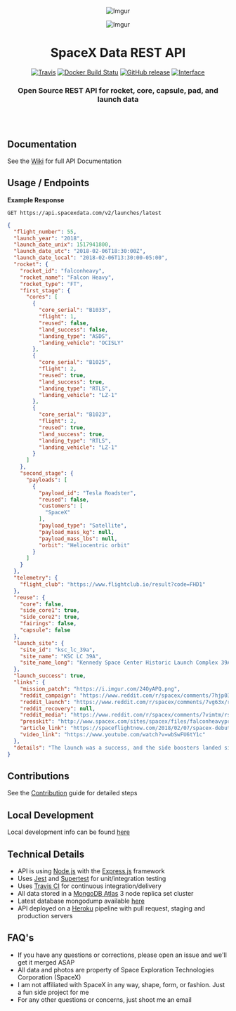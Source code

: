 <div align="center">

![Imgur](http://i.imgur.com/eL73Iit.png)

![Imgur](https://i.imgur.com/l0y1El1.jpg)

# SpaceX Data REST API

[![Travis](https://img.shields.io/travis/r-spacex/SpaceX-API.svg?style=flat-square)](https://travis-ci.org/r-spacex/SpaceX-API)
[![Docker Build Statu](https://img.shields.io/docker/build/jakewmeyer/spacex-api.svg?style=flat-square)](https://hub.docker.com/r/jakewmeyer/spacex-api/)
[![GitHub release](https://img.shields.io/github/release/r-spacex/SpaceX-API.svg?style=flat-square)]()
[![Interface](https://img.shields.io/badge/interface-REST-brightgreen.svg?style=flat-square)]()

### Open Source REST API for rocket, core, capsule, pad, and launch data
<br></br>

</div>

## Documentation
See the [Wiki](https://github.com/r-spacex/SpaceX-API/wiki) for full API Documentation

## Usage / Endpoints

**Example Response**

```http
GET https://api.spacexdata.com/v2/launches/latest
```

```json
{
  "flight_number": 55,
  "launch_year": "2018",
  "launch_date_unix": 1517941800,
  "launch_date_utc": "2018-02-06T18:30:00Z",
  "launch_date_local": "2018-02-06T13:30:00-05:00",
  "rocket": {
    "rocket_id": "falconheavy",
    "rocket_name": "Falcon Heavy",
    "rocket_type": "FT",
    "first_stage": {
      "cores": [
        {
          "core_serial": "B1033",
          "flight": 1,
          "reused": false,
          "land_success": false,
          "landing_type": "ASDS",
          "landing_vehicle": "OCISLY"
        },
        {
          "core_serial": "B1025",
          "flight": 2,
          "reused": true,
          "land_success": true,
          "landing_type": "RTLS",
          "landing_vehicle": "LZ-1"
        },
        {
          "core_serial": "B1023",
          "flight": 2,
          "reused": true,
          "land_success": true,
          "landing_type": "RTLS",
          "landing_vehicle": "LZ-1"
        }
      ]
    },
    "second_stage": {
      "payloads": [
        {
          "payload_id": "Tesla Roadster",
          "reused": false,
          "customers": [
            "SpaceX"
          ],
          "payload_type": "Satellite",
          "payload_mass_kg": null,
          "payload_mass_lbs": null,
          "orbit": "Heliocentric orbit"
        }
      ]
    }
  },
  "telemetry": {
    "flight_club": "https://www.flightclub.io/result?code=FHD1"
  },
  "reuse": {
    "core": false,
    "side_core1": true,
    "side_core2": true,
    "fairings": false,
    "capsule": false
  },
  "launch_site": {
    "site_id": "ksc_lc_39a",
    "site_name": "KSC LC 39A",
    "site_name_long": "Kennedy Space Center Historic Launch Complex 39A"
  },
  "launch_success": true,
  "links": {
    "mission_patch": "https://i.imgur.com/24OyAPQ.png",
    "reddit_campaign": "https://www.reddit.com/r/spacex/comments/7hjp03/falcon_heavy_demo_launch_campaign_thread/",
    "reddit_launch": "https://www.reddit.com/r/spacex/comments/7vg63x/rspacex_falcon_heavy_test_flight_official_launch/",
    "reddit_recovery": null,
    "reddit_media": "https://www.reddit.com/r/spacex/comments/7vimtm/rspacex_falcon_heavy_test_flight_media_thread/",
    "presskit": "http://www.spacex.com/sites/spacex/files/falconheavypresskit_v1.pdf",
    "article_link": "https://spaceflightnow.com/2018/02/07/spacex-debuts-worlds-most-powerful-rocket-sends-tesla-toward-the-asteroid-belt/",
    "video_link": "https://www.youtube.com/watch?v=wbSwFU6tY1c"
  },
  "details": "The launch was a success, and the side boosters landed simultaneously at adjacent ground pads. Drone ship landing of the central core is unconfirmed. Final burn to heliocentric mars-earth orbit is expected after the second stage and payload pass through the Van Allen belts, followed by payload separation."
}
```

## Contributions
See the [Contribution](https://github.com/r-spacex/SpaceX-API/blob/master/CONTRIBUTING.md) guide for detailed steps

## Local Development
Local development info can be found [here](https://github.com/r-spacex/SpaceX-API/wiki/Local-Development)

## Technical Details
* API is using [Node.js](https://nodejs.org/en/) with the [Express.js](https://expressjs.com/) framework
* Uses [Jest](https://facebook.github.io/jest/) and [Supertest](https://github.com/visionmedia/supertest) for unit/integration testing
* Uses [Travis CI](https://travis-ci.org/) for continuous integration/delivery
* All data stored in a [MongoDB Atlas](https://www.mongodb.com/cloud/atlas) 3 node replica set cluster
* Latest database mongodump available [here](https://drive.google.com/drive/folders/0B2DdgKR4GR4xdk1sRGowcUZXeE0?usp=sharing)
* API deployed on a [Heroku](https://www.heroku.com/) pipeline with pull request, staging and production servers

## FAQ's
* If you have any questions or corrections, please open an issue and we'll get it merged ASAP
* All data and photos are property of Space Exploration Technologies Corporation (SpaceX)
* I am not affiliated with SpaceX in any way, shape, form, or fashion. Just a fun side project for me
* For any other questions or concerns, just shoot me an email
